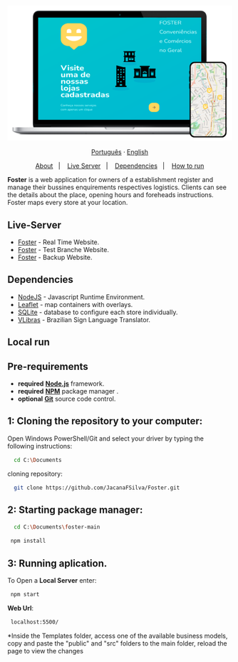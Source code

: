 <p align="center">
    <a href="//fosterstores.onrender.com"><img alt="Acess to the site" width="650px" src="public/images/laptopFoster.png" />
<p>
  
<div align="center">
  <a href="README-pt.md">Português</a>
  ·
  <a href="README.md">English</a>
</div>
  
<p align="center">
  <a href="#about">About</a>&nbsp;&nbsp;&nbsp;|&nbsp;&nbsp;&nbsp;
  <a href="#live-server">Live Server</a>&nbsp;&nbsp;&nbsp;|&nbsp;&nbsp;&nbsp;
  <a href="#dependencies">Dependencies</a>&nbsp;&nbsp;&nbsp;|&nbsp;&nbsp;&nbsp;
  <a href="#execute">How to run</a>
</p>

<a id="about"></a>
**Foster** is a web application for owners of a establishment register and manage their bussines enquirements respectives logistics. Clients can see the details about the place, opening hours and foreheads instructions. Foster maps every store at your location.
        
<a id="live-server"></a>

## Live-Server
- [Foster](https://fosterstores.onrender.com) - Real Time Website. 
- [Foster](https://foster-7u8w.onrender.com/) - Test Branche Website.
- [Foster](https://repulsive-toga-fish.cyclic.app/) - Backup Website.

<a id="dependencies"></a>

## Dependencies

- [NodeJS](https://nodejs.org/pt-br/) - Javascript Runtime Environment.
- [Leaflet](https://leafletjs.com/) - map containers with overlays.
- [SQLite](https://www.sqlite.org/index.html) - database to configure each store individually.
- [VLibras](https://www.gov.br/governodigital/pt-br/vlibras) - Brazilian Sign Language Translator.

<a id="execute"></a>

## Local run

<h2><strong>Pre-requirements</strong></h2>

- **required** **[Node.js](https://nodejs.org/en/)** framework.
- **required** **[NPM](https://www.npmjs.com/)** package manager .
- **optional** **[Git](https://git-scm.com/)** source code control.

## 1: Cloning the repository to your computer:

Open Windows PowerShell/Git and select your driver by typing the following instructions:
```sh
  cd C:\Documents
```
cloning repository:
```sh
  git clone https://github.com/JacanaFSilva/Foster.git
```

## 2: Starting package manager:
```sh
  cd C:\Documents\foster-main
```

```sh
 npm install
```


## 3: Running aplication.

To Open a **Local Server** enter:

```sh
 npm start
```
**Web Url**:
```sh
 localhost:5500/
```

*Inside the Templates folder, access one of the available business models, copy and paste the "public" and "src" folders to the main folder, reload the page to view the changes
<!--<h1 align="center">
  <img alt="Proffy" src="public/images/logo.svg" height="100px" />
    <br>Foster, your company to world<br/>
</h1>
-->
